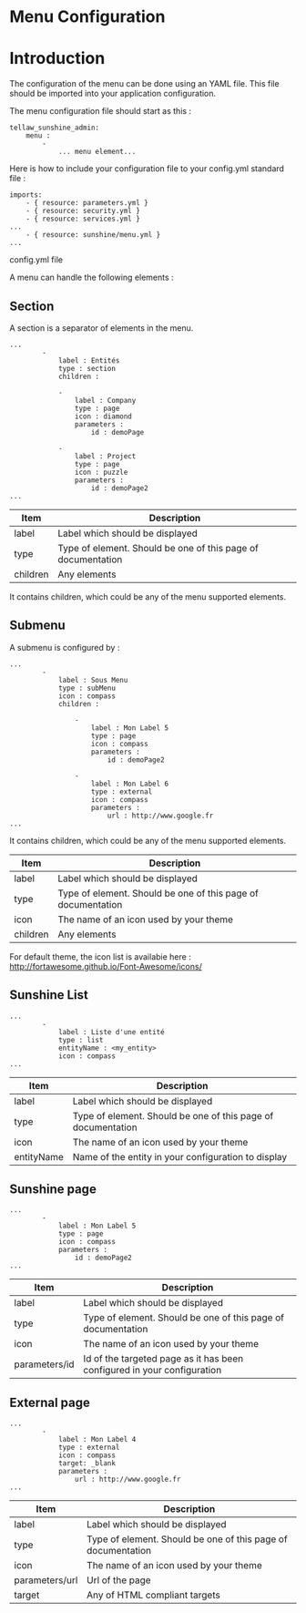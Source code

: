 # Menu Configuration

# Introduction

The configuration of the menu can be done using an YAML file. This file should be imported into your application configuration.

The menu configuration file should start as this :
```
tellaw_sunshine_admin:
    menu :
        -
            ... menu element...
```

Here is how to include your configuration file to your config.yml standard file :
```
imports:
    - { resource: parameters.yml }
    - { resource: security.yml }
    - { resource: services.yml }
...
    - { resource: sunshine/menu.yml }
...
```
config.yml file

A menu can handle the following elements :

## Section

A section is a separator of elements in the menu.

```
...
        -
            label : Entités
            type : section
            children :

            -
                label : Company
                type : page
                icon : diamond
                parameters :
                    id : demoPage

            -
                label : Project
                type : page
                icon : puzzle
                parameters :
                    id : demoPage2
...
```

| Item                          | Description               |
|-------------------------------|---------------------------|
| label                         | Label which should be displayed |
| type                          | Type of element. Should be one of this page of documentation                                             |
| children                      | Any elements                      |


It contains children, which could be any of the menu supported elements.

## Submenu

A submenu is configured by :

```
...
        -
            label : Sous Menu
            type : subMenu
            icon : compass
            children :

                -
                    label : Mon Label 5
                    type : page
                    icon : compass
                    parameters :
                        id : demoPage2

                -
                    label : Mon Label 6
                    type : external
                    icon : compass
                    parameters :
                        url : http://www.google.fr
...
```

It contains children, which could be any of the menu supported elements.

| Item                          | Description               |
|-------------------------------|---------------------------|
| label                         | Label which should be displayed |
| type                          | Type of element. Should be one of this page of documentation                                             |
| icon                          | The name of an icon used by your theme                      |
| children                      | Any elements                      |

For default theme, the icon list is availabie here : http://fortawesome.github.io/Font-Awesome/icons/

## Sunshine List

```
...
        -
            label : Liste d'une entité
            type : list
            entityName : <my_entity>
            icon : compass
...
```

| Item                          | Description               |
|-------------------------------|---------------------------|
| label                         | Label which should be displayed |
| type                          | Type of element. Should be one of this page of documentation                                             |
| icon                          | The name of an icon used by your theme                      |
| entityName                      | Name of the entity in your configuration to display                      |

## Sunshine page

```
...
        -
            label : Mon Label 5
            type : page
            icon : compass
            parameters :
                id : demoPage2
...
```

| Item                          | Description               |
|-------------------------------|---------------------------|
| label                         | Label which should be displayed |
| type                          | Type of element. Should be one of this page of documentation                                             |
| icon                          | The name of an icon used by your theme                      |
| parameters/id                      | Id of the targeted page as it has been configured in your configuration                      |

## External page


```
...
        -
            label : Mon Label 4
            type : external
            icon : compass
            target: _blank
            parameters :
                url : http://www.google.fr
...
```

| Item                          | Description               |
|-------------------------------|---------------------------|
| label                         | Label which should be displayed |
| type                          | Type of element. Should be one of this page of documentation                                             |
| icon                          | The name of an icon used by your theme                      |
| parameters/url                      | Url of the page                      |
| target                      | Any of HTML compliant targets                     |